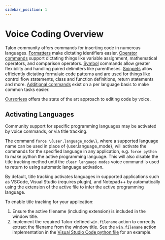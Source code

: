 ```yaml
---
sidebar_position: 1
---
```


# Voice Coding Overview

Talon community offers commands for inserting code in numerous languages. [Formatters](formatters.md) make dictating identifiers easier. [Operator commands](operators.md) support dictating things like variable assignment, mathematical operators, and comparison operators. [Symbol](symbols.md) commands allow greater flexibility and handling paired delimiters like parentheses. [Snippets](snippets.md) allow efficiently dictating formulaic code patterns and are used for things like control flow statements, class and function definitions, return statements and more. [Additional commands](language-specific.md) exist on a per language basis to make common tasks easier.

[Cursorless](https://www.cursorless.org/docs/user/installation/) offers the state of the art approach to editing code by voice.

## Activating Languages

Community support for specific programming languages may be activated by voice commands, or via title tracking.

The command `force \{user.language_mode\}`, where a supported language name can be used in place of \{user.language_mode\}, will activate the commands for the specified language in any application, e.g. `force python` to make python the active programming language. This will also disable the title tracking method until the `clear language modes` voice command is used to return to using automatic language activation.

By default, title tracking activates languages in supported applications such as VSCode, Visual Studio (requires plugin), and Notepad++ by automatically using the extension of the active file to infer the active programming language.

To enable title tracking for your application:

1. Ensure the active filename (including extension) is included in the window title.
2. Implement the required Talon-defined `win.filename` action to correctly extract the filename from the window title. See the `win.filename` action implementation in the [Visual Studio Code python file](https://github.com/talonhub/community/blob/7bab2d1e3a4548fafbd5a2a4612b021c3a10d926/apps/vscode/vscode.py#L186) for an example.
